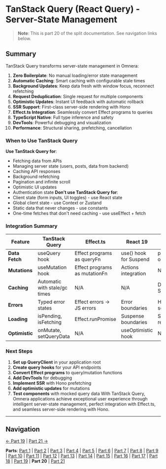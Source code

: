 # TanStack Query (React Query) - Server-State Management

> **Note**: This is part 20 of the split documentation. See navigation links below.


## Summary
TanStack Query transforms server-state management in Omnera:
1. **Zero Boilerplate**: No manual loading/error state management
2. **Automatic Caching**: Smart caching with configurable stale times
3. **Background Updates**: Keep data fresh with window focus, reconnect refetching
4. **Request Deduplication**: Single request for multiple components
5. **Optimistic Updates**: Instant UI feedback with automatic rollback
6. **SSR Support**: First-class server-side rendering with Hono
7. **Effect.ts Integration**: Seamlessly convert Effect programs to queries
8. **TypeScript Native**: Full type inference and safety
9. **DevTools**: Powerful debugging and visualization
10. **Performance**: Structural sharing, prefetching, cancellation

### When to Use TanStack Query
**Use TanStack Query for**:
- Fetching data from APIs
- Managing server state (users, posts, data from backend)
- Caching API responses
- Background refetching
- Pagination and infinite scroll
- Optimistic UI updates
- Authentication state
**Don't use TanStack Query for**:
- Client state (form inputs, UI toggles) - use React state
- Global client state - use Context or Zustand
- Static data that never changes - use constants
- One-time fetches that don't need caching - use useEffect + fetch

### Integration Summary
| Feature          | TanStack Query                | Effect.ts                      | React 19               | Hono SSR               |
| ---------------- | ----------------------------- | ------------------------------ | ---------------------- | ---------------------- |
| **Data Fetch**   | useQuery hook                 | Effect programs as queryFn     | use() hook for Suspend | prefetchQuery on server|
| **Mutations**    | useMutation hook              | Effect programs as mutationFn  | Actions integration    | N/A                    |
| **Caching**      | Automatic with stale/gc times | N/A                            | N/A                    | Dehydrate for SSR      |
| **Errors**       | Typed error states            | Effect errors → JS errors      | Error boundaries       | Handled on server      |
| **Loading**      | isPending, isFetching         | Effect.runPromise              | Suspense boundaries    | Server renders data    |
| **Optimistic**   | onMutate, setQueryData        | N/A                            | useOptimistic hook     | N/A                    |

### Next Steps
1. **Set up QueryClient** in your application root
2. **Create query hooks** for your API endpoints
3. **Convert Effect programs** to query/mutation functions
4. **Add DevTools** for debugging
5. **Implement SSR** with Hono prefetching
6. **Add optimistic updates** for mutations
7. **Test components** with mocked query data
With TanStack Query, Omnera applications achieve exceptional user experience through intelligent server-state management, perfect integration with Effect.ts, and seamless server-side rendering with Hono.
---


## Navigation

[← Part 19](./19-devtools.md) | [Part 21 →](./21-references.md)


**Parts**: [Part 1](./01-start.md) | [Part 2](./02-overview.md) | [Part 3](./03-why-tanstack-query-for-omnera.md) | [Part 4](./04-installation.md) | [Part 5](./05-basic-setup.md) | [Part 6](./06-core-concepts.md) | [Part 7](./07-usequery-hook.md) | [Part 8](./08-integration-with-effectts.md) | [Part 9](./09-usemutation-hook.md) | [Part 10](./10-usequeries-hook.md) | [Part 11](./11-useinfinitequery-hook.md) | [Part 12](./12-server-side-rendering-ssr-with-hono.md) | [Part 13](./13-integration-with-better-auth.md) | [Part 14](./14-advanced-patterns.md) | [Part 15](./15-testing-with-tanstack-query.md) | [Part 16](./16-best-practices.md) | [Part 17](./17-common-pitfalls-to-avoid.md) | [Part 18](./18-performance-optimization.md) | [Part 19](./19-devtools.md) | **Part 20** | [Part 21](./21-references.md)